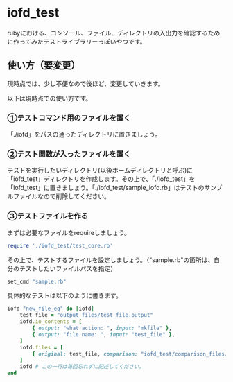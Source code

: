 # iofd_test
rubyにおける、コンソール、ファイル、ディレクトリの入出力を確認するために作ってみたテストライブラリーっぽいやつです。

## 使い方（要変更）
現時点では、少し不便なので後ほど、変更していきます。

以下は現時点での使い方です。

### ①テストコマンド用のファイルを置く
「./iofd」をパスの通ったディレクトリに置きましょう。

### ②テスト関数が入ったファイルを置く
テストを実行したいディレクトリ(以後ホームディレクトリと呼ぶ)に「iofd_test」ディレクトリを作成します。その上で、「./iofd_test」を「iofd_test」に置きましょう。「./iofd_test/sample_iofd.rb」はテストのサンプルファイルなので削除してください。

### ③テストファイルを作る
まずは必要なファイルをrequireしましょう。
```rb
require './iofd_test/test_core.rb'
```
その上で、テストするファイルを設定しましょう。（"sample.rb"の箇所は、自分のテストしたいファイルパスを指定）
```rb
set_cmd "sample.rb"
```
具体的なテストは以下のように書きます。
```rb
iofd "new_file_eq" do |iofd|
    test_file = "output_files/test_file.output"
    iofd.io_contents = [
        { output: "what action: ", input: "mkfile" },
        { output: "file name: ", input: "test_file" },
    ]
    iofd.files = [
        { original: test_file, comparison: "iofd_test/comparison_files/new_file.txt" }
    ]
    iofd # この一行は毎回忘れずに記述してください。
end
```
